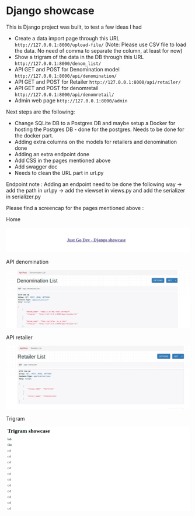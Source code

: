 # Django showcase 

This is Django project was built, to test a few ideas I had

- Create a data import page through this URL `http://127.0.0.1:8000/upload-file/` (Note: Please use CSV file to load the data. No need of comma to separate the column, at least for now)
- Show a trigram of the data in the DB through this URL `http://127.0.0.1:8000/denom_list/`
- API GET and POST for Denomination model `http://127.0.0.1:8000/api/denomination/`
- API GET and POST for Retailer `http://127.0.0.1:8000/api/retailer/`
- API GET and POST for denomretail `http://127.0.0.1:8000/api/denomretail/`
- Admin web page `http://127.0.0.1:8000/admin`


Next steps are the following: 

- Change SQLite DB to a Postgres DB and maybe setup a Docker for hosting the Postgres DB - done for the postgres. Needs to be done for the docker part.
- Adding extra columns on the models for retailers and denomination done
- Adding an extra endpoint done
- Add CSS in the pages mentioned above
- Add swagger doc
- Needs to clean the URL part in url.py

Endpoint note : Adding an endpoint need to be done the following way -> add the path in url.py -> add the viewset in views.py and add the serializer in serializer.py

Please find a screencap for the pages mentioned above :

Home

![screenshot](welcome.png)

API denomination

![screenshot](api_denomination.png)

API retailer

![screenshot](api_retailer.png)

Trigram

![screenshot](denom.png)

